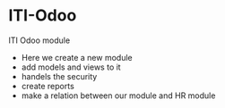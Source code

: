 # ITI-Odoo
ITI Odoo module
- Here we create a new module 
- add models and views to it 
- handels the security
- create reports
- make a relation between our module and HR module 
